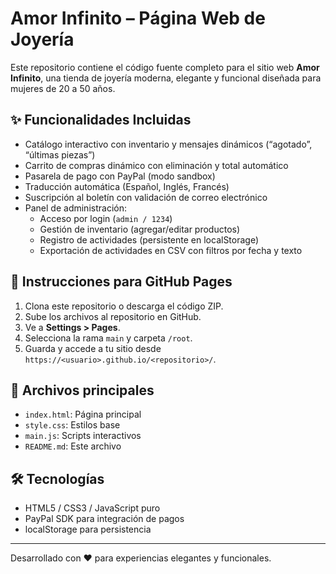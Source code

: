 # Amor Infinito – Página Web de Joyería

Este repositorio contiene el código fuente completo para el sitio web **Amor Infinito**, una tienda de joyería moderna, elegante y funcional diseñada para mujeres de 20 a 50 años.

## ✨ Funcionalidades Incluidas

- Catálogo interactivo con inventario y mensajes dinámicos (“agotado”, “últimas piezas”)
- Carrito de compras dinámico con eliminación y total automático
- Pasarela de pago con PayPal (modo sandbox)
- Traducción automática (Español, Inglés, Francés)
- Suscripción al boletín con validación de correo electrónico
- Panel de administración:
  - Acceso por login (`admin / 1234`)
  - Gestión de inventario (agregar/editar productos)
  - Registro de actividades (persistente en localStorage)
  - Exportación de actividades en CSV con filtros por fecha y texto

## 🚀 Instrucciones para GitHub Pages

1. Clona este repositorio o descarga el código ZIP.
2. Sube los archivos al repositorio en GitHub.
3. Ve a **Settings > Pages**.
4. Selecciona la rama `main` y carpeta `/root`.
5. Guarda y accede a tu sitio desde `https://<usuario>.github.io/<repositorio>/`.

## 📁 Archivos principales

- `index.html`: Página principal
- `style.css`: Estilos base
- `main.js`: Scripts interactivos
- `README.md`: Este archivo

## 🛠 Tecnologías

- HTML5 / CSS3 / JavaScript puro
- PayPal SDK para integración de pagos
- localStorage para persistencia

---

Desarrollado con ❤️ para experiencias elegantes y funcionales.
